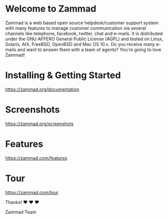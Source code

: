 # Welcome to Zammad

Zammad is a web based open source helpdesk/customer support system with many
features to manage customer communication via several channels like telephone,
facebook, twitter, chat and e-mails. It is distributed under the GNU AFFERO
General Public License (AGPL) and tested on Linux, Solaris, AIX, FreeBSD,
OpenBSD and Mac OS 10.x. Do you receive many e-mails and want to answer them
with a team of agents? You're going to love Zammad!


# Installing & Getting Started

https://zammad.org/documentation


# Screenshots

https://zammad.org/screenshots


# Features

https://zammad.com/features


# Tour

https://zammad.com/tour


Thanks! ❤️ ❤️ ❤️

 Zammad Team
